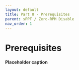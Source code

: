 ```yaml
---
layout: default
title: Part 0 - Prerequisites
parent: sPPT / Zero-RPM Disable
nav_order: 1
---
```


# Prerequisites
#### Placeholder caption
